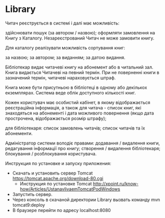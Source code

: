 # Library
Читач реєструється в системі і далі має можливість:

здійснювати пошук (за автором / назвою);
оформляти замовлення на Книгу з Каталогу.
Незареєстрований Читач не може замовити книгу.

Для каталогу реалізувати можливість сортування книг:

за назвою;
за автором;
за виданням;
за датою видання.

Бібліотекар видає читачеві книгу на абонемент або в читальний зал. 
Книга видається Читачеві на певний термін.
При не поверненні книги в зазначений термін, читачеві нараховується штраф.

Книга може бути присутньою в бібліотеці в одному або декількох екземплярах. 
Система веде облік доступного кількості книг.

Кожен користувач має особистий кабінет, в якому відображається реєстраційна інформація, 
а також для читача - список книг, які знаходяться на абонементі і дата можливого повернення 
(якщо дата прострочена, відображається розмір штрафу);

для бібліотекаря:
список замовлень читачів;
список читачів та їх абонементи.

Адміністратор системи володіє правами:
додавання / видалення книги, редагування інформації про книгу;
створення / видалення бібліотекаря;
блокування / розблокування користувача.

Инструкция по установке и запуску приложения:
- Скачать и установить сервер Tomcat https://tomcat.apache.org/download-80.cgi
    - Инструкция по установке Tomcat http://xpoint.ru/know-how/Articles/UstanavlivaemTomcatPodWindows
- Запустить сервер.
- Через консоль в скачаной директории Library вызвать команду mvn tomcat9:deploy
- В браузере перейти по адресу localhost:8080
